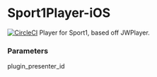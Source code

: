 # Sport1Player-iOS
[![CircleCI](https://circleci.com/gh/applicaster/Sport1Player-iOS.svg?style=svg)](https://circleci.com/gh/applicaster/Sport1Player-iOS)
Player for Sport1, based off JWPlayer.

### Parameters

plugin_presenter_id
